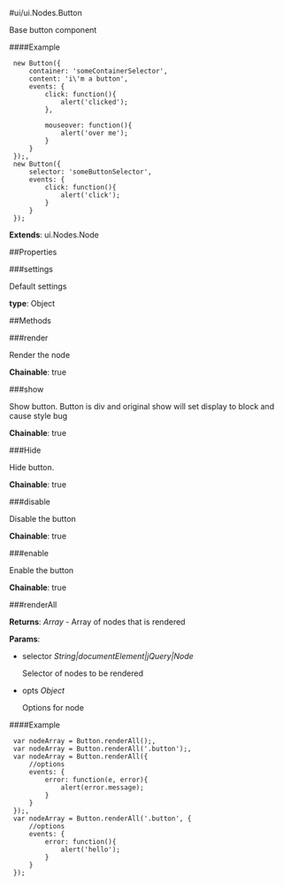 #ui/ui.Nodes.Button

Base button component

####Example

     new Button({
         container: 'someContainerSelector',
         content: 'i\'m a button',
         events: {
             click: function(){
                 alert('clicked');
             },

             mouseover: function(){
                 alert('over me');
             }
         }
     });,
     new Button({
         selector: 'someButtonSelector',
         events: {
             click: function(){
                 alert('click');
             }
         }
     });

**Extends**: ui.Nodes.Node

##Properties

###settings

Default settings

**type**: Object

##Methods

###render

Render the node

**Chainable**: true

###show

Show button.
Button is div and original show will set display to block and cause style bug

**Chainable**: true

###Hide

Hide button.

**Chainable**: true

###disable

Disable the button

**Chainable**: true

###enable

Enable the button

**Chainable**: true

###renderAll

**Returns**: _Array_ - Array of nodes that is rendered

**Params**:  
*   selector _String|documentElement|jQuery|Node_

    Selector of nodes to be rendered
*   opts _Object_

    Options for node

####Example

     var nodeArray = Button.renderAll();,
     var nodeArray = Button.renderAll('.button');,
     var nodeArray = Button.renderAll({
         //options
         events: {
             error: function(e, error){
                 alert(error.message);
             }
         }
     });,
     var nodeArray = Button.renderAll('.button', {
         //options
         events: {
             error: function(){
                 alert('hello');
             }
         }
     });

